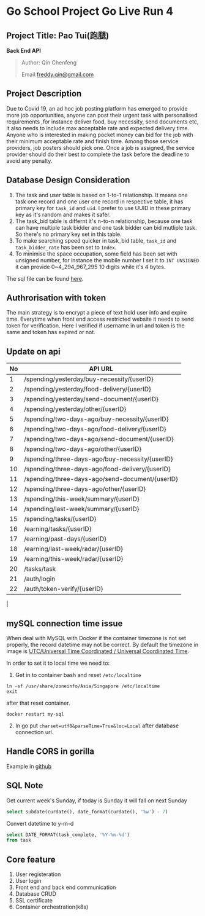 # Go School Project Go Live Run 4

## Project Title: Pao Tui(跑腿)

**Back End API**
> Author: Qin Chenfeng
>
> Email:freddy.qin@gmail.com

## Project Description

Due to Covid 19, an ad hoc job posting platform has emerged to provide more job opportunities, anyone can post their
urgent task with personalised requirements ,for instance deliver food, buy necessity, send documents etc, it also needs
to include max acceptable rate and expected delivery time. Anyone who is interested in making pocket money can bid for
the job with their minimum acceptable rate and finish time. Among those service providers, job posters should pick one.
Once a job is assigned, the service provider should do their best to complete the task before the deadline to avoid any
penalty.

## Database Design Consideration

1. The task and user table is based on 1-to-1 relationship. It means one task one record and one user one record in
   respective table, it has primary key for `task_id` and `uid`. I prefer to use UUID in these primary key as it's
   random and makes it safer.
2. The task_bid table is differnt it's n-to-n relationship, because one task can have multiple task bidder and one task
   bidder can bid mutliple task. So there's no primary key set in this table.
3. To make searching speed quicker in task_bid table, `task_id` and `task_bidder_rate` has been set to `Index`.
4. To minimise the space occupation, some field has been set with unsigned number, for instance the mobile number I set
   it to `INT UNSIGNED` it can provide 0~4_294_967_295 10 digits while it's 4 bytes.

The sql file can be found [here](https://github.com/qinchenfeng/ProjectGoLiveRun4BackEnd/blob/master/doc/sql/mysql.sql).
## Authrorisation with token
The main strategy is to encrypt a piece of text hold user info and expire time. Everytime when front end access restricted website it needs to send token for verification. Here I verified if username in url and token is the same and token has expired or not.

## Update on api

| No  | API URL| 
| -------- | -------- | 
|1| /spending/yesterday/buy-necessity/{userID}|
|2| /spending/yesterday/food-delivery/{userID}|
|3| /spending/yesterday/send-document/{userID}|
|4| /spending/yesterday/other/{userID}|
|5| /spending/two-days-ago/buy-necessity/{userID}|
|6| /spending/two-days-ago/food-delivery/{userID}|
|7| /spending/two-days-ago/send-document/{userID}|
|8| /spending/two-days-ago/other/{userID}|
|9| /spending/three-days-ago/buy-necessity/{userID}|
|10|/spending/three-days-ago/food-delivery/{userID}|
|11|/spending/three-days-ago/send-document/{userID}|
|12|/spending/three-days-ago/other/{userID}|
|13|/spending/this-week/summary/{userID}|
|14|/spending/last-week/summary/{userID}|
|15|/spending/tasks/{userID}|
|16|/earning/tasks/{userID}|
|17|/earning/past-days/{userID}|
|18|/earning/last-week/radar/{userID}|
|19|/earning/this-week/radar/{userID}|
|20|/tasks/task|
|21|/auth/login|
|22|/auth/token-verify/{userID}
|

## mySQL connection time issue

When deal with MySQL with Docker if the container timezone is not set properly, the record datetime may not be correct.
By default the timezone in image
is [UTC/Universal Time Coordinated / Universal Coordinated Time](https://www.timeanddate.com/worldclock/timezone/utc).

In order to set it to local time we need to:

1. Get in to container bash and reset `/etc/localtime`

```shell
ln -sf /usr/share/zoneinfo/Asia/Singapore /etc/localtime
exit
```

after that reset container.

```shell
docker restart my-sql
```

2. In go put `charset=utf8&parseTime=True&loc=Local` after database connection url.

## Handle CORS in gorilla

Example in [github](https://github.com/gorilla/mux#handling-cors-requests)

## SQL Note

Get current week's Sunday, if today is Sunday it will fall on next Sunday

```sql
select subdate(curdate(), date_format(curdate(), '%w') - 7)
```

Convert datetime to y-m-d

```sql
select DATE_FORMAT(task_complete, '%Y-%m-%d')
from task
```

## Core feature

1. User registeration
2. User login
3. Front end and back end communication
4. Database CRUD
5. SSL certificate
6. Container orchestration(k8s)

